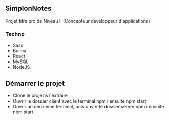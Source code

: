 ## SimplonNotes

Projet titre pro de Niveau II (Concepteur développeur d'applications)

### Techno

- Sass
- Bulma
- React
- MySQL
- NodeJS

## Démarrer le projet

- Clone le projet & l'extraire
- Ouvrir le dossier client avec le terminal npm i ensuite npm start
- Ouvrir un deuxieme terminal, puis ouvrir le dossier server npm i ensuite npm start
